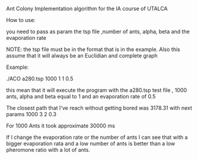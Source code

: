 Ant Colony Implementation algorithm for the IA course of UTALCA

How to use:

you need to pass as param the tsp file ,number of ants, alpha, beta and the evaporation rate

NOTE: the tsp file must be in the format that is in the example. Also this assume that it will always be an Euclidian and complete graph

Example:

./ACO a280.tsp 1000 1 1 0.5

this mean that it will execute the program with the a280.tsp test file , 1000 ants, alpha and beta equal to 1 and an evaporation rate of 0.5

The closest path that I've reach without getting bored was 3178.31 with next params 1000 3 2 0.3

For 1000 Ants it took approximate 30000 ms 

If I change the evaporation rate or the number of ants I can see that with a bigger evaporation rata and a low number of ants is better than a low pheromone ratio with a lot of ants.
